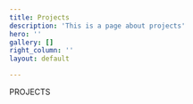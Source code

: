 ```yaml
---
title: Projects
description: 'This is a page about projects'
hero: ''
gallery: []
right_column: ''
layout: default

---
```

PROJECTS
